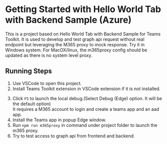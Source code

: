# Getting Started with Hello World Tab with Backend Sample (Azure)

This is a project based on Hello World Tab with Backend Sample for Teams Toolkit.
It is used to develop and test graph api request without real endpoint but leveraging the M365 proxy to mock response.
Try it in Windows system. For MacOX/linux, the m365proxy config should be updated as there is no system level proxy.

## Running Steps 
1. Use VSCode to open this project.
1. Install Teams Toolkit extension in VSCode extension if it is not installed.
<!-- 2. Create `.localConfigs` file in project folder and add an enter `REACT_APP_HOOK_GRAPH=true`. Use the flag to enable hooking method about graph api and teamsfx auth for react. -->
<!-- 3. Create another `.localConfigs` file in `api` folder and add an enter `HOOK_GRAPH=true`. Use the flag to enable hooking method about graph api and teamsfx auth for backend. -->
3. Click `F5` to launch the local debug.(Select Debug (Edge) option. It will be the default option)
   <br>
   It requires a M365 account to login and create a teams app and an aad app.
1. Install the Teams app in popup Edge window.
1. Run `npm run m365proxy` in command under project folder to launch the m365 proxy.
1. Try to test access to graph api from frontend and backend.

